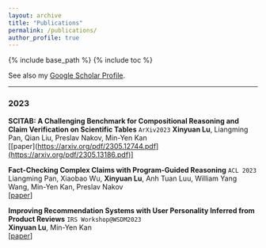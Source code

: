 ```yaml
---
layout: archive
title: "Publications"
permalink: /publications/
author_profile: true
---
```


{% include base_path %}
{% include toc %}

See also my [Google Scholar Profile](https://scholar.google.com/citations?user=-NtdX2sAAAAJ&hl=en).

---

### 2023
**SCITAB: A Challenging Benchmark for Compositional Reasoning and Claim Verification on Scientific Tables** `ArXiv2023`
**Xinyuan Lu**, Liangming Pan, Qian Liu, Preslav Nakov, Min-Yen Kan   
[[paper](https://arxiv.org/pdf/2305.12744.pdf](https://arxiv.org/pdf/2305.13186.pdf)]

**Fact-Checking Complex Claims with Program-Guided Reasoning** `ACL 2023`    
Liangming Pan, Xiaobao Wu, **Xinyuan Lu**, Anh Tuan Luu, William Yang Wang, Min-Yen Kan, Preslav Nakov   
[[paper](https://arxiv.org/pdf/2305.12744.pdf)] 
   
**Improving Recommendation Systems with User Personality Inferred from Product Reviews**  `IRS Workshop@WSDM2023`     
**Xinyuan Lu**, Min-Yen Kan   
[[paper]([https://aclanthology.org/2020.acl-main.135.pdf](https://arxiv.org/pdf/2303.05039.pdf)https://arxiv.org/pdf/2303.05039.pdf)] 
      
